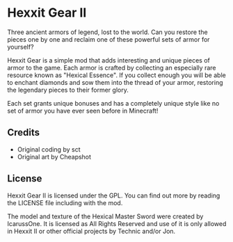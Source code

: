 Hexxit Gear II
================

Three ancient armors of legend, lost to the world. Can you restore the pieces one by one and reclaim one of these
powerful sets of armor for yourself?

Hexxit Gear is a simple mod that adds interesting and unique pieces of armor to the game. Each armor is crafted by
collecting an especially rare resource known as "Hexical Essence". If you collect enough you will be able to enchant
diamonds and sow them into the thread of your armor, restoring the legendary pieces to their former glory.

Each set grants unique bonuses and has a completely unique style like no set of armor you have ever seen before in
Minecraft!

Credits
--------

- Original coding by sct
- Original art by Cheapshot

License
---------

Hexxit Gear II is licensed under the GPL. You can find out more by reading the LICENSE file including with the mod.

The model and texture of the Hexical Master Sword were created by IcarussOne.
It is licensed as All Rights Reserved and use of it is only allowed in Hexxit II or other official projects by Technic and/or Jon.
